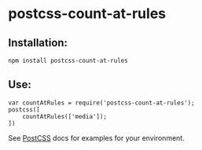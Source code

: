 # postcss-count-at-rules

## Installation:
`npm install postcss-count-at-rules`

## Use:
```
var countAtRules = require('postcss-count-at-rules');
postcss([
	countAtRules(['media']);
])
```

See [PostCSS](https://github.com/postcss/postcss) docs for examples for your environment.